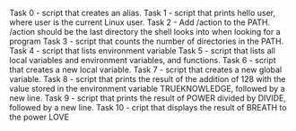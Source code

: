 Task 0 - script that creates an alias.
Task 1 - script that prints hello user, where user is the current Linux user.
Task 2 - Add /action to the PATH. /action should be the last directory the shell looks into when looking for a program
Task 3 - script that counts the number of directories in the PATH.
Task 4 - script that lists environment variable
Task 5 - script that lists all local variables and environment variables, and functions.
Task 6 - script that creates a new local variable.
Task 7 - script that creates a new global variable.
Task 8 - script that prints the result of the addition of 128 with the value stored in the environment variable TRUEKNOWLEDGE, followed by a new line.
Task 9 - script that prints the result of POWER divided by DIVIDE, followed by a new line.
Task 10 - cript that displays the result of BREATH to the power LOVE